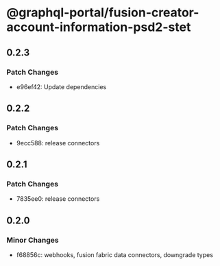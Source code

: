 # @graphql-portal/fusion-creator-account-information-psd2-stet

## 0.2.3

### Patch Changes

- e96ef42: Update dependencies

## 0.2.2

### Patch Changes

- 9ecc588: release connectors

## 0.2.1

### Patch Changes

- 7835ee0: release connectors

## 0.2.0

### Minor Changes

- f68856c: webhooks, fusion fabric data connectors, downgrade types

